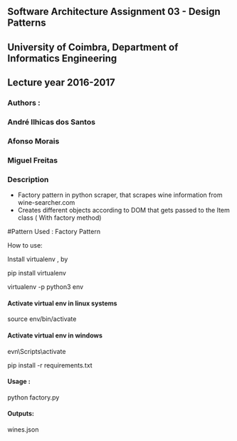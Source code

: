 ## Software Architecture Assignment 03 - Design Patterns
## University of Coimbra, Department of Informatics Engineering
## Lecture year 2016-2017
### Authors :
### André Ilhicas dos Santos
### Afonso Morais
### Miguel Freitas


### Description

- Factory pattern in python scraper, that scrapes wine information from wine-searcher.com
- Creates different objects according to DOM that gets passed to the Item class ( With factory method)

#Pattern Used : Factory Pattern

How to use:

Install virtualenv , by 

pip install virtualenv

virtualenv -p python3 env

#### Activate virtual env in linux systems

source env/bin/activate


#### Activate virtual env in windows
evn\Scripts\activate

pip install -r requirements.txt


#### Usage :
python factory.py

#### Outputs:
wines.json

